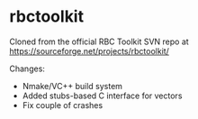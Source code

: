 # rbctoolkit
Cloned from the official RBC Toolkit SVN repo at https://sourceforge.net/projects/rbctoolkit/

Changes:

- Nmake/VC++ build system
- Added stubs-based C interface for vectors
- Fix couple of crashes
